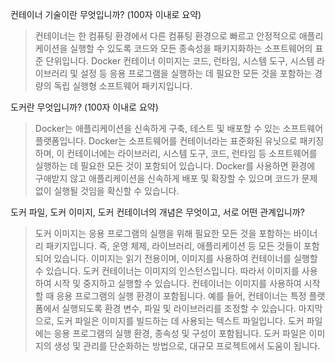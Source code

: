 컨테이너 기술이란 무엇입니까? (100자 이내로 요약)
> 컨테이너는 한 컴퓨팅 환경에서 다른 컴퓨팅 환경으로 빠르고 안정적으로 애플리케이션을 실행할 수 있도록 코드와 모든 종속성을 패키지화하는 소프트웨어의 표준 단위입니다.
> Docker 컨테이너 이미지는 코드, 런타임, 시스템 도구, 시스템 라이브러리 및 설정 등 응용 프로그램을 실행하는 데 필요한 모든 것을 포함하는 경량의 독립 실행형 소프트웨어 패키지입니다.

도커란 무엇입니까? (100자 이내로 요약)
> Docker는 애플리케이션을 신속하게 구축, 테스트 및 배포할 수 있는 소프트웨어 플랫폼입니다.
> Docker는 소프트웨어를 컨테이너라는 표준화된 유닛으로 패키징하며, 이 컨테이너에는 라이브러리, 시스템 도구, 코드, 런타임 등 소프트웨어를 실행하는 데 필요한 모든 것이 포함되어 있습니다.
> Docker를 사용하면 환경에 구애받지 않고 애플리케이션을 신속하게 배포 및 확장할 수 있으며 코드가 문제없이 실행될 것임을 확신할 수 있습니다.


도커 파일, 도커 이미지, 도커 컨테이너의 개념은 무엇이고, 서로 어떤 관계입니까?
> 도커 이미지는 응용 프로그램의 실행을 위해 필요한 모든 것을 포함하는 바이너리 패키지입니다. 즉, 운영 체제, 라이브러리, 애플리케이션 등 모든 것들이 포함되어 있습니다. 이미지는 읽기 전용이며, 이미지를 사용하여 컨테이너를 실행할 수 있습니다.
> 도커 컨테이너는 이미지의 인스턴스입니다. 따라서 이미지를 사용하여 시작 및 중지하고 실행할 수 있습니다. 컨테이너는 이미지를 사용하여 시작할 때 응용 프로그램의 실행 환경이 포함됩니다. 예를 들어, 컨테이너는 특정 플랫폼에서 실행되도록 환경 변수, 파일 및 라이브러리를 조정할 수 있습니다.
> 마지막으로, 도커 파일은 이미지를 빌드하는 데 사용되는 텍스트 파일입니다. 도커 파일에는 응용 프로그램의 실행 환경, 종속성 및 구성이 포함됩니다. 도커 파일은 이미지의 생성 및 관리를 단순화하는 방법으로, 대규모 프로젝트에서 도움이 됩니다.